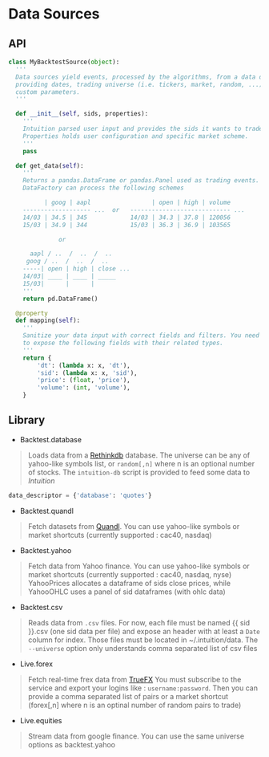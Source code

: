 Data Sources
============


API
---

```python
class MyBacktestSource(object):
  '''
  Data sources yield events, processed by the algorithms, from a data descriptor
  providing dates, trading universe (i.e. tickers, market, random, ...) and
  custom parameters.
  '''

  def __init__(self, sids, properties):
    '''
    Intuition parsed user input and provides the sids it wants to trade on.
    Properties holds user configuration and specific market scheme.
    '''
    pass

  def get_data(self):
    '''
    Returns a pandas.DataFrame or pandas.Panel used as trading events.
    DataFactory can process the following schemes

          | goog | aapl                 | open | high | volume
    ------------------- ...  or   ---------------------------- ...
    14/03 | 34.5 | 345            14/03 | 34.3 | 37.8 | 120056
    15/03 | 34.9 | 344            15/03 | 36.3 | 36.9 | 103565

              or

      aapl / ..  /  ..  /  ..
     goog / ..  /  ..  /  ..
    -----| open | high | close ...
    14/03| ____ | ____ | _____
    15/03|      |      |
    '''
    return pd.DataFrame()

  @property
  def mapping(self):
    '''
    Sanitize your data input with correct fields and filters. You need at least
    to expose the following fields with their related types.
    '''
    return {
        'dt': (lambda x: x, 'dt'),
        'sid': (lambda x: x, 'sid'),
        'price': (float, 'price'),
        'volume': (int, 'volume'),
    }
```


Library
-------

* Backtest.database
> Loads data from a [Rethinkdb][1] database.
> The universe can be any of yahoo-like symbols list, or `random[,n]` where n
> is an optional number of stocks.
> The `intuition-db` script is provided to feed some data to *Intuition*
```python
data_descriptor = {'database': 'quotes'}
```

* Backtest.quandl
> Fetch datasets from [Quandl][2].
> You can use yahoo-like symbols or market shortcuts (currently supported :
> cac40, nasdaq)

* Backtest.yahoo
> Fetch data from Yahoo finance.
> You can use yahoo-like symbols or market shortcuts (currently supported :
> cac40, nasdaq, nyse)
> YahooPrices allocates a dataframe of sids close prices, while
> YahooOHLC uses a panel of sid dataframes (with ohlc data)

* Backtest.csv
> Reads data from `.csv` files. For now, each file must be named {{ sid }}.csv
> (one sid data per file) and expose an header with at least a `Date` column
> for index. Those files must be located in ~/.intuition/data.
> The `--universe` option only understands comma separated list of csv files

* Live.forex
> Fetch real-time frex data from [TrueFX][3]
> You must subscribe to the service and export your logins like :
> `username:password`. Then you can provide a comma separated list of pairs or
> a market shortcut (forex[,n] where n is an optinal number of random pairs to
> trade)

* Live.equities
> Stream data from google finance.
> You can use the same universe options as backtest.yahoo

[1]: rethinkdb.com
[2]: quandl.com
[3]: http://www.truefx.com/
